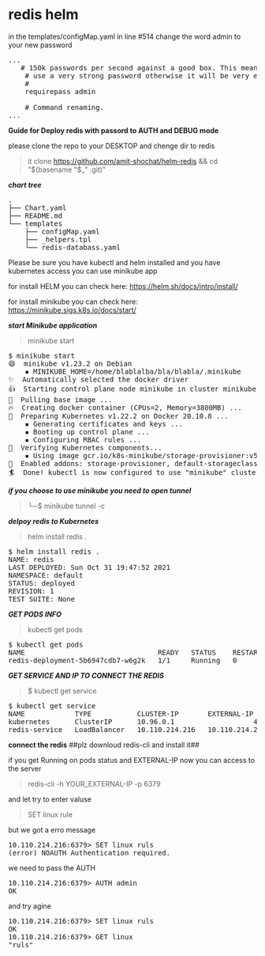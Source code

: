 # redis helm
in the templates/configMap.yaml in line #514 change the word admin to your new password
<pre>
...
   # 150k passwords per second against a good box. This means that you should
    # use a very strong password otherwise it will be very easy to break.
    #
    requirepass admin

    # Command renaming.
...
</pre>


**Guide for Deploy redis with passord to AUTH and DEBUG mode**

please clone the repo to your DESKTOP and chenge dir to redis
>it clone https://github.com/amit-shochat/helm-redis && cd "$(basename "$_" .git)"

***chart tree*** 

<pre>
.
├── Chart.yaml
├── README.md
└── templates
    ├── configMap.yaml
    ├── _helpers.tpl
    └── redis-databass.yaml
</pre>

Please be sure you have kubectl and helm installed and you have kubernetes access
you can use minikube app

for install HELM you can check here: 
https://helm.sh/docs/intro/install/

for install minikube you can check here:
https://minikube.sigs.k8s.io/docs/start/

***start Minikube application*** 
>minikube start 
<pre>
$ minikube start  
😄  minikube v1.23.2 on Debian 
    ▪ MINIKUBE_HOME=/home/blablalba/bla/blabla/.minikube
✨  Automatically selected the docker driver
👍  Starting control plane node minikube in cluster minikube
🚜  Pulling base image ...
🔥  Creating docker container (CPUs=2, Memory=3800MB) ...
🐳  Preparing Kubernetes v1.22.2 on Docker 20.10.8 ...
    ▪ Generating certificates and keys ...
    ▪ Booting up control plane ...
    ▪ Configuring RBAC rules ...
🔎  Verifying Kubernetes components...
    ▪ Using image gcr.io/k8s-minikube/storage-provisioner:v5
🌟  Enabled addons: storage-provisioner, default-storageclass
🏄  Done! kubectl is now configured to use "minikube" cluster and "default" namespace by default
</pre>

***if you choose to use minikube you need to open tunnel***
>└─$ minikube tunnel -c

***delpoy redis to Kubernetes***
>helm install redis .  
<pre>
$ helm install redis .  
NAME: redis
LAST DEPLOYED: Sun Oct 31 19:47:52 2021
NAMESPACE: default
STATUS: deployed
REVISION: 1
TEST SUITE: None
</pre>

***GET PODS INFO***
> kubectl get pods
<pre>
$ kubectl get pods
NAME                                READY   STATUS    RESTARTS   AGE
redis-deployment-5b6947cdb7-w6g2k   1/1     Running   0          87s
</pre>

***GET SERVICE AND IP TO CONNECT THE REDIS***
>$ kubectl get service  
<pre>
$ kubectl get service
NAME            TYPE           CLUSTER-IP       EXTERNAL-IP      PORT(S)          AGE
kubernetes      ClusterIP      10.96.0.1        <none>           443/TCP          11m
redis-service   LoadBalancer   10.110.214.216   10.110.214.216   6379:30942/TCP   5m35s
</pre>

**connect the redis**
##plz downloud redis-cli and install it##


if you get Running on pods status and EXTERNAL-IP now you can access to the server 
> redis-cli -h YOUR_EXTERNAL-IP -p 6379 

and let try to enter valuse
>SET linux rule

but we got a erro message 
<pre>
10.110.214.216:6379> SET linux ruls
(error) NOAUTH Authentication required.
</pre>

we need to pass the AUTH  
<pre>
10.110.214.216:6379> AUTH admin
OK
</pre>
and try agine 
<pre>
10.110.214.216:6379> SET linux ruls
OK
10.110.214.216:6379> GET linux
"ruls"
</pre>


